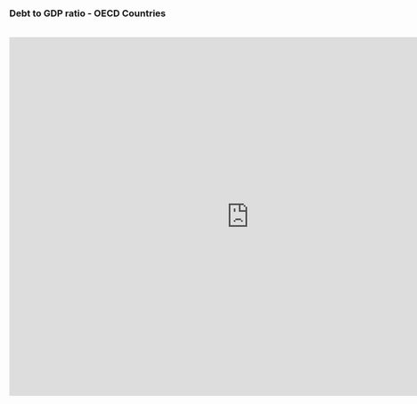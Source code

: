 ### Debt to GDP ratio - OECD Countries
<br>
<iframe src="https://data.oecd.org/chart/6vto" width="860" height="645" style="border: 0" mozallowfullscreen="true" webkitallowfullscreen="true" allowfullscreen="true"><a href="https://data.oecd.org/chart/6vto" target="_blank">OECD Chart: General government debt, Total, % of GDP, Annual, 2020</a></iframe>
